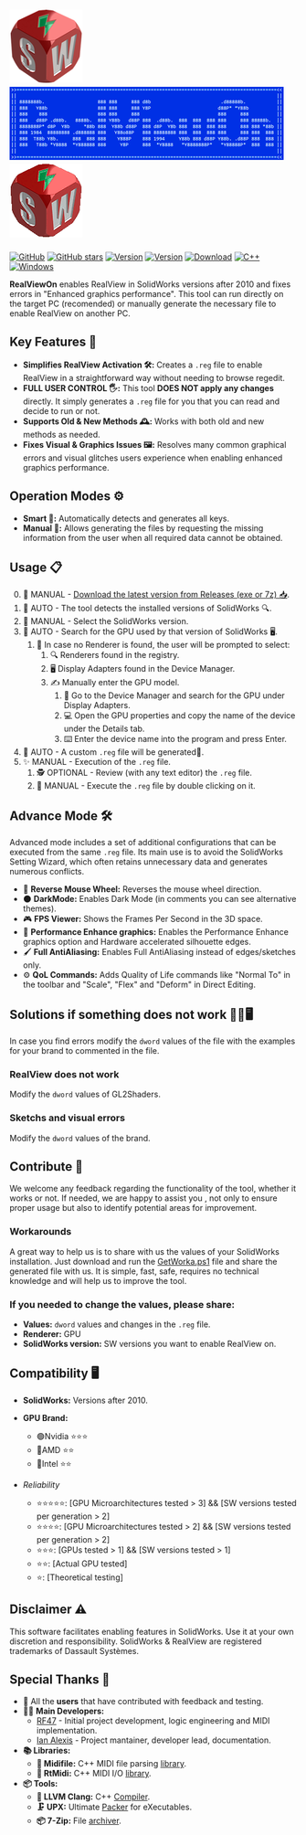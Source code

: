 # ![logo](assets/images/RealViewOn.png) ![header](assets/images/Header.png) ![logo](assets/images/RealViewOnOff.gif)

[![GitHub](https://img.shields.io/badge/GitHub-%23121011.svg?logo=github&logoColor=white&style=flat-square)](https://github.com/ianalexis/Real-View-On-Releases)
[![GitHub stars](https://img.shields.io/github/stars/ianalexis/Real-View-On-Releases?style=flat-square&logo=github)](https://github.com/ianalexis/Real-View-On-Releases/stargazers)
[![Version](https://img.shields.io/github/v/release/ianalexis/Real-View-On-Releases?color=darkgreen&label=Download%20Stable&style=flat-square)](https://github.com/ianalexis/Real-View-On-Releases/releases/latest/download/RealViewOn.7z)
[![Version](https://img.shields.io/github/v/release/ianalexis/Real-View-On-Releases?color=orangered&label=Download%20Pre-Release&style=flat-square&include_prereleases)](https://github.com/ianalexis/Real-View-On-Releases/releases)
[![Download](https://img.shields.io/badge/Download-Last%20Build-darkred.svg?style=flat-square&logo=download)](/RealViewOn.7z?raw=true)
[![C++](https://img.shields.io/badge/C++-%2300599C.svg?logo=c%2B%2B&logoColor=white&style=flat-square)](https://isocpp.org/)
[![Windows](https://custom-icon-badges.demolab.com/badge/Windows-0078D6?logo=windows11&logoColor=white&style=flat-square)](https://www.microsoft.com/windows/)

**RealViewOn** enables RealView in SolidWorks versions after 2010 and fixes errors in "Enhanced graphics performance".
This tool can run directly on the target PC (recomended) or manually generate the necessary file to enable RealView on another PC.

## Key Features 🌟

- **Simplifies RealView Activation 🛠️:** Creates a `.reg` file to enable RealView in a straightforward way without needing to browse regedit.
- **FULL USER CONTROL 🖐️:** This tool **DOES NOT apply any changes** directly. It simply generates a `.reg` file for you that you can read and decide to run or not.
- **Supports Old & New Methods 🕰️:** Works with both old and new methods as needed.
- **Fixes Visual & Graphics Issues 🖼️:** Resolves many common graphical errors and visual glitches users experience when enabling enhanced graphics performance.

## Operation Modes ⚙️

- **Smart 🤖:** Automatically detects and generates all keys.
- **Manual 📝:** Allows generating the files by requesting the missing information from the user when all required data cannot be obtained.

## Usage 📋

0. 🧑 MANUAL - [Download the latest version from Releases (exe or 7z) 📥](https://github.com/ianalexis/Real-View-On-Releases/releases).
1. 🤖 AUTO - The tool detects the installed versions of SolidWorks 🔍.
2. 📑 MANUAL - Select the SolidWorks version.
3. 🤖 AUTO - Search for the GPU used by that version of SolidWorks 🖥️.
   1. 🚧 In case no Renderer is found, the user will be prompted to select:
      1. 🔍 Renderers found in the registry.
      2. 🖥️ Display Adapters found in the Device Manager.
      3. ✍️ Manually enter the GPU model.
         1. 📝 Go to the Device Manager and search for the GPU under Display Adapters.
         2. 💻 Open the GPU properties and copy the name of the device under the Details tab.
         3. ⌨️ Enter the device name into the program and press Enter.
4. 🤖 AUTO - A custom `.reg` file will be generated📝.
5. ✨ MANUAL - Execution of the `.reg` file.
   1. 🕵️ OPTIONAL - Review (with any text editor) the `.reg` file.
   2. 🚀 MANUAL - Execute the `.reg` file by double clicking on it.

## Advance Mode 🛠️

Advanced mode includes a set of additional configurations that can be executed from the same `.reg` file.
Its main use is to avoid the SolidWorks Setting Wizard, which often retains unnecessary data and generates numerous conflicts.

 - 🔄 **Reverse Mouse Wheel:** Reverses the mouse wheel direction.
 - 🌑 **DarkMode:** Enables Dark Mode (in comments you can see alternative themes).
 - 🎮 **FPS Viewer:** Shows the Frames Per Second in the 3D space.
 - 🚀 **Performance Enhance graphics:** Enables the Performance Enhance graphics option and Hardware accelerated silhouette edges.
 - 🖌️ **Full AntiAliasing:** Enables Full AntiAliasing instead of edges/sketches only.
 - ⚙️ **QoL Commands:** Adds Quality of Life commands like "Normal To" in the toolbar and "Scale", "Flex" and "Deform" in Direct Editing.

## Solutions if something does not work 👩‍🔧🖥️
In case you find errors modify the `dword` values of the file with the examples for your brand to commented in the file.

### RealView does not work
Modify the `dword` values of GL2Shaders.

### Sketchs and visual errors
Modify the `dword` values of the brand.

## Contribute 🤝

We welcome any feedback regarding the functionality of the tool, whether it works or not.
If needed, we are happy to assist you , not only to ensure proper usage but also to identify potential areas for improvement.

### Workarounds
A great way to help us is to share with us the values of your SolidWorks installation.
Just download and run the [GetWorka.ps1](https://github.com/ianalexis/Real-View-On-Releases/blob/main/GetWorka.ps1) file and share the generated file with us.
It is simple, fast, safe, requires no technical knowledge and will help us to improve the tool.

### If you needed to change the values, please share:

- **Values:** `dword` values and changes in the `.reg` file.
- **Renderer:** GPU
- **SolidWorks version:** SW versions you want to enable RealView on.

## Compatibility 🖥️

- **SolidWorks:** Versions after 2010.
- **GPU Brand:**
  - 🟢Nvidia ⭐⭐⭐
  - 🔴AMD ⭐⭐
  - 🔵Intel ⭐⭐

- *Reliability*
  - ⭐⭐⭐⭐⭐: [GPU Microarchitectures tested > 3] && [SW versions tested per generation > 2]
  - ⭐⭐⭐⭐: [GPU Microarchitectures tested > 2] && [SW versions tested per generation > 2]
  - ⭐⭐⭐: [GPUs tested > 1] && [SW versions tested > 1]
  - ⭐⭐: [Actual GPU tested]
  - ⭐: [Theoretical testing]

## Disclaimer ⚠️

This software facilitates enabling features in SolidWorks. Use it at your own discretion and responsibility.
SolidWorks & RealView are registered trademarks of Dassault Systèmes.

## Special Thanks 💖
- 👷 All the **users** that have contributed with feedback and testing.
-  👨‍💻 **Main Developers:**
   - [RF47](https://github.com/RF47) - Initial project development, logic engineering and MIDI implementation.
   - [Ian Alexis](https://github.com/ianalexis) - Project mantainer, developer lead, documentation.
 - **📚 Libraries:**
   - **🎼 Midifile:** C++ MIDI file parsing [library](https://github.com/craigsapp/midifile).
   - **🎵 RtMidi:** C++ MIDI I/O [library](https://github.com/thestk/rtmidi).
- **📦 Tools:**
  - **🦇 LLVM Clang:** C++ [Compiler](https://clang.llvm.org/).
  - **🗜️ UPX:** Ultimate [Packer](https://github.com/upx/upx) for eXecutables.
  - **📦 7-Zip:** File [archiver](https://www.7-zip.org/).
